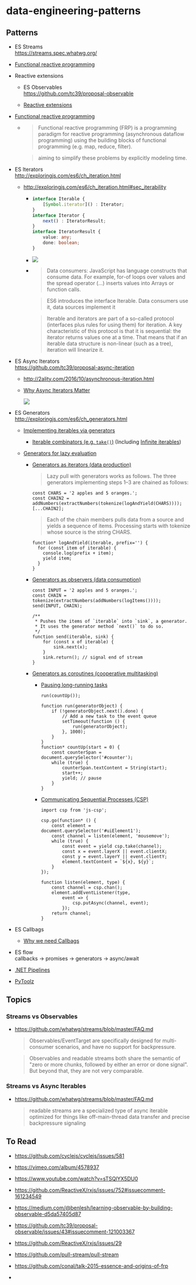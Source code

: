 # data-engineering-patterns

## Patterns

* ES Streams  
  https://streams.spec.whatwg.org/

* [Functional reactive programming](https://en.wikipedia.org/wiki/Functional_reactive_programming)

* Reactive extensions

  * ES Observables  
    https://github.com/tc39/proposal-observable
  
  * [Reactive extensions](https://en.wikipedia.org/wiki/Reactive_extensions)

* [Functional reactive programming](https://en.wikipedia.org/wiki/Functional_reactive_programming)

  * > Functional reactive programming (FRP) is a programming paradigm for reactive programming (asynchronous dataflow programming) using the building blocks of functional programming (e.g. map, reduce, filter).
  
    > aiming to simplify these problems by explicitly modeling time.

* ES Iterators  
  http://exploringjs.com/es6/ch_iteration.html
 
  * http://exploringjs.com/es6/ch_iteration.html#sec_iterability
  
    * ```typescript
      interface Iterable {
          [Symbol.iterator]() : Iterator;
      }
      interface Iterator {
          next() : IteratorResult;
      }
      interface IteratorResult {
          value: any;
          done: boolean;
      }  
      ```

    * ![](http://exploringjs.com/es6/images/iteration----consumers_sources.jpg)  

    * > Data consumers: JavaScript has language constructs that consume data. For example, for-of loops over values and the spread operator (...) inserts values into Arrays or function calls.

      > ES6 introduces the interface Iterable. Data consumers use it, data sources implement it
      
      > Iterable and iterators are part of a so-called protocol (interfaces plus rules for using them) for iteration. A key characteristic of this protocol is that it is sequential: the iterator returns values one at a time. That means that if an iterable data structure is non-linear (such as a tree), iteration will linearize it.


* ES Async Iterators  
  https://github.com/tc39/proposal-async-iteration
  
  * http://2ality.com/2016/10/asynchronous-iteration.html
  
  * [Why Async Iterators Matter](https://docs.google.com/presentation/d/1r2V1sLG8JSSk8txiLh4wfTkom-BoOsk52FgPBy8o3RM/edit?usp=sharing)
  
    ![](https://pbs.twimg.com/media/DUyiW_8X0AAadXm.jpg:large)

* ES Generators  
  http://exploringjs.com/es6/ch_generators.html  
  
  * [Implementing iterables via generators](http://exploringjs.com/es6/ch_generators.html#_implementing-iterables-via-generators)
  
    * [Iterable combinators (e.g. `take()`)](http://exploringjs.com/es6/ch_generators.html#_the-iterable-combinator-take)
      (Including [Infinite iterables](http://exploringjs.com/es6/ch_generators.html#_infinite-iterables-1))
  
  * [Generators for lazy evaluation](http://exploringjs.com/es6/ch_generators.html#_generators-for-lazy-evaluation)
    
    * [Generators as iterators (data production)](http://exploringjs.com/es6/ch_generators.html#_lazy-pull-generators-as-iterators)
      > Lazy pull with generators works as follows. The three generators implementing steps 1–3 are chained as follows:

      ```
      const CHARS = '2 apples and 5 oranges.';
      const CHAIN2 = addNumbers(extractNumbers(tokenize(logAndYield(CHARS))));
      [...CHAIN2];
      ```
      > Each of the chain members pulls data from a source and yields a sequence of items. Processing starts with tokenize whose source is the string CHARS.
      
      ```
      function* logAndYield(iterable, prefix='') {
        for (const item of iterable) {
          console.log(prefix + item);
          yield item;
        }
      }
      ```
      
    * [Generators as observers (data consumption)](http://exploringjs.com/es6/ch_generators.html#_lazy-push-generators-as-observables)
          
      ```
      const INPUT = '2 apples and 5 oranges.';
      const CHAIN = tokenize(extractNumbers(addNumbers(logItems())));
      send(INPUT, CHAIN);
      ```
      
      ```
      /**
       * Pushes the items of `iterable` into `sink`, a generator.
       * It uses the generator method `next()` to do so.
       */
      function send(iterable, sink) {
          for (const x of iterable) {
              sink.next(x);
          }
          sink.return(); // signal end of stream
      }      
      ```
    
    * [Generators as coroutines (cooperative multitasking)](http://exploringjs.com/es6/ch_generators.html#_cooperative-multi-tasking-via-generators)
    
      * [Pausing long-running tasks](http://exploringjs.com/es6/ch_generators.html#_pausing-long-running-tasks)
        
        ```
        run(countUp());

        function run(generatorObject) {
            if (!generatorObject.next().done) {
                // Add a new task to the event queue
                setTimeout(function () {
                    run(generatorObject);
                }, 1000);
            }
        }
        function* countUp(start = 0) {
            const counterSpan = document.querySelector('#counter');
            while (true) {
                counterSpan.textContent = String(start);
                start++;
                yield; // pause
            }
        }
        ```
    
      * [Communicating Sequential Processes (CSP)](http://exploringjs.com/es6/ch_generators.html#sec_csp)
      
        ```
        import csp from 'js-csp';

        csp.go(function* () {
            const element = document.querySelector('#uiElement1');
            const channel = listen(element, 'mousemove');
            while (true) {
                const event = yield csp.take(channel);
                const x = event.layerX || event.clientX;
                const y = event.layerY || event.clientY;
                element.textContent = `${x}, ${y}`;
            }
        });

        function listen(element, type) {
            const channel = csp.chan();
            element.addEventListener(type,
                event => {
                    csp.putAsync(channel, event);
                });
            return channel;
        }
        ```

* ES Callbags
  
  * [Why we need Callbags](https://staltz.com/why-we-need-callbags.html)

* ES flow  
  callbacks -> promises -> generators -> async/await
  
* [.NET Pipelines](https://msdn.microsoft.com/en-us/library/ff963548.aspx)

* [PyToolz](http://toolz.readthedocs.io/en/latest/index.html)

## Topics

### Streams vs Observables

* https://github.com/whatwg/streams/blob/master/FAQ.md  
  > Observables/EventTarget are specifically designed for multi-consumer scenarios, and have no support for backpressure.

  > Observables and readable streams both share the semantic of "zero or more chunks, followed by either an error or done signal". But beyond that, they are not very comparable.


### Streams vs Async Iterables

* https://github.com/whatwg/streams/blob/master/FAQ.md  
  > readable streams are a specialized type of async iterable optimized for things like off-main-thread data transfer and precise backpressure signaling


## To Read

* https://github.com/cyclejs/cyclejs/issues/581

* https://vimeo.com/album/4578937

* https://www.youtube.com/watch?v=sTSQlYX5DU0

* https://github.com/ReactiveX/rxjs/issues/752#issuecomment-161234549

* https://medium.com/@benlesh/learning-observable-by-building-observable-d5da57405d87

* https://github.com/tc39/proposal-observable/issues/43#issuecomment-121003367

* https://github.com/ReactiveX/rxjs/issues/29

* https://github.com/pull-stream/pull-stream

* https://github.com/conal/talk-2015-essence-and-origins-of-frp

* 
